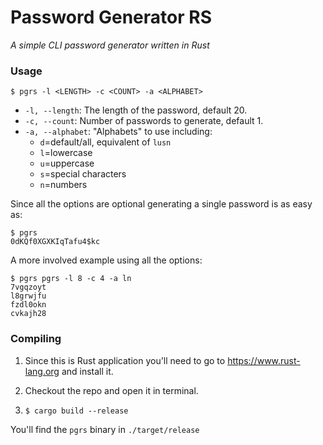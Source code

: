 # Password Generator RS

*A simple CLI password generator written in Rust*

### Usage
```
$ pgrs -l <LENGTH> -c <COUNT> -a <ALPHABET>
```

- `-l, --length`: The length of the password, default 20.
- `-c, --count`: Number of passwords to generate, default 1.
- `-a, --alphabet`: "Alphabets" to use including:
  - `d`=default/all, equivalent of `lusn`
  - `l`=lowercase
  - `u`=uppercase
  - `s`=special characters
  - `n`=numbers

Since all the options are optional generating a single password is as easy as:
```
$ pgrs
0dKQf0XGXKIqTafu4$kc
```

A more involved example using all the options:
```
$ pgrs pgrs -l 8 -c 4 -a ln
7vgqzoyt
l8grwjfu
fzdl0okn
cvkajh28
```

### Compiling

 1. Since this is Rust application you'll need to go to https://www.rust-lang.org
    and install it.

 1. Checkout the repo and open it in terminal.

 1. `$ cargo build --release`

You'll find the `pgrs` binary in `./target/release`
